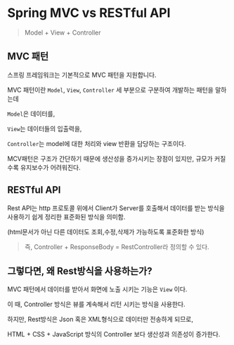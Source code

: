 # Spring MVC vs RESTful API

>Model + View + Controller

## MVC 패턴

스프링 프레임워크는 기본적으로 MVC 패턴을 지원합니다.

MVC 패턴이란 `Model`, `View`, `Controller` 세 부분으로 구분하여 개발하는 패턴을 말하는데

`Model`은 데이터를,

`View`는 데이터들의 입출력을,

`Controller`는 model에 대한 처리와 view 반환을 담당하는 구조이다.

MCV패턴은 구조가 간단하기 때문에 생산성을 증가시키는 장점이 있지만, 규모가 커질수록 유지보수가 어려워진다.

## RESTful API

Rest API는 http 프로토콜 위에서 Client가 Server를 호출해서 데이터를 받는 방식을 사용하기 쉽게 정리한 표준화된 방식을 의미함.

(html문서가 아닌 다른 데이터도 조회,수정,삭제가 가능하도록 표준화한 방식)

>즉, Controller + ResponseBody = RestController라 정의할 수 있다.

## 그렇다면, 왜 Rest방식을 사용하는가?

MVC 패턴에서 데이터를 받아서 화면에 노출 시키는 기능은 `View` 이다. 

이 때, Controller 방식은 뷰를 계속해서 리턴 시키는 방식을 사용한다.

하지만, Rest방식은 Json 혹은 XML형식으로 데이터만 전송하게 되므로, 

HTML + CSS + JavaScript 방식의 Controller 보다 생산성과 의존성이 증가한다.
